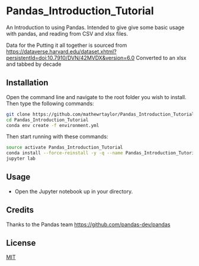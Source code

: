 # Pandas_Introduction_Tutorial
An Introduction to using Pandas.  Intended to give give some basic usage with pandas, and reading from CSV and xlsx files. 

Data for the Putting it all together is sourced from https://dataverse.harvard.edu/dataset.xhtml?persistentId=doi:10.7910/DVN/42MVDX&version=6.0
Converted to an xlsx and tabbed by decade

## Installation

Open the command line and navigate to the root folder you wish to install. Then type the following commands:
```bash
git clone https://github.com/mathewrtaylor/Pandas_Introduction_Tutorial.git WordCloud
cd Pandas_Introduction_Tutorial
conda env create -f environment.yml
```
Then start running with these commands:
```bash
source activate Pandas_Introduction_Tutorial
conda install --force-reinstall -y -q --name Pandas_Introduction_Tutorial -c conda-forge --file requirements.txt
jupyter lab
```
## Usage
- Open the Jupyter notebook up in your directory.

## Credits
Thanks to the Pandas team https://github.com/pandas-dev/pandas

## License
[MIT](https://choosealicense.com/licenses/mit/)
